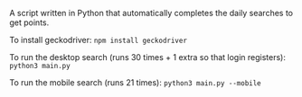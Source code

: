 A script written in Python that automatically completes the daily searches to get points.

To install geckodriver: `npm install geckodriver`

To run the desktop search (runs 30 times + 1 extra so that login registers):
`python3 main.py`

To run the mobile search (runs 21 times):
`python3 main.py --mobile`
